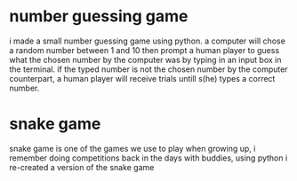 # number guessing game
i made a small number guessing game using python.
a computer will chose a random number between 1 and 10 then prompt a human player to 
guess what the chosen number by the computer was by typing in an input box in the terminal.
if the typed number is not the chosen number by the computer counterpart, a human player will receive trials untill s(he) types a correct number.

# snake game
snake game is one of the games we use to play when growing up, i remember doing competitions back in the days with buddies, using python i re-created a version of the snake game


